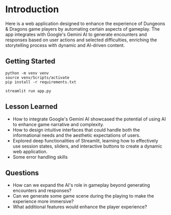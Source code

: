 # Introduction
Here is a web application designed to enhance the experience of Dungeons & Dragons game players by automating certain aspects of gameplay. The app integrates with Google's Gemini AI to generate encounters and responses based on user actions and selected difficulties, enriching the storytelling process with dynamic and AI-driven content.

## Getting Started
```
python -m venv venv
source venv/Scripts/activate
pip install -r requirements.txt

streamlit run app.py
```

## Lesson Learned
- How to integrate Google's Gemini AI showcased the potential of using AI to enhance game narrative and complexity.
- How to design intuitive interfaces that could handle both the informational needs and the aesthetic expectations of users.
- Explored deep functionalities of Streamlit, learning how to effectively use session states, sliders, and interactive buttons to create a dynamic web application. 
- Some error handling skills
## Questions
- How can we expand the AI's role in gameplay beyond generating encounters and responses?
- Can we generate some game scene during the playing to make the experience more immersive?
- What additional features would enhance the player experience?
